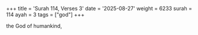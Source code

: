 +++
title = 'Surah 114, Verses 3'
date = '2025-08-27'
weight = 6233
surah = 114
ayah = 3
tags = ["god"]
+++

the God of humankind,